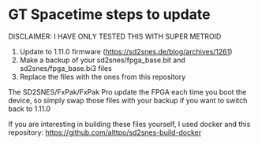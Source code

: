 GT Spacetime steps to update
============================

DISCLAIMER: I HAVE ONLY TESTED THIS WITH SUPER METROID

1. Update to 1.11.0 firmware (https://sd2snes.de/blog/archives/1261)
2. Make a backup of your sd2snes/fpga_base.bit and sd2snes/fpga_base.bi3 files
3. Replace the files with the ones from this repository

The SD2SNES/FxPak/FxPak Pro update the FPGA each time you boot the device,
so simply swap those files with your backup if you want to switch back to 1.11.0

If you are interesting in building these files yourself,
I used docker and this repository:
https://github.com/alttpo/sd2snes-build-docker

